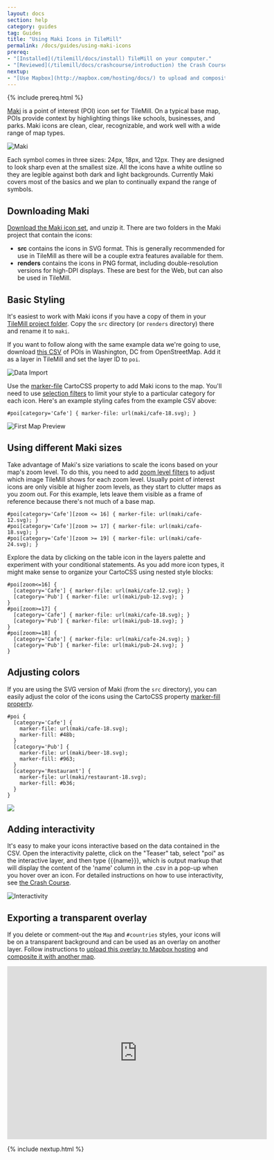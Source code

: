 ```yaml
---
layout: docs
section: help
category: guides
tag: Guides
title: "Using Maki Icons in TileMill"
permalink: /docs/guides/using-maki-icons
prereq:
- "[Installed](/tilemill/docs/install) TileMill on your computer."
- "[Reviewed](/tilemill/docs/crashcourse/introduction) the Crash Course, in particular [using conditional styles](/tilemill/docs/guides/conditional-styles/)."
nextup:
- "[Use Mapbox](http://mapbox.com/hosting/docs/) to upload and composite your map."
---
```

{% include prereq.html %}

[Maki](http://mapbox.com/maki) is a point of interest (POI) icon set for TileMill. On a typical base map, POIs provide context by highlighting things like schools, businesses, and parks. Maki icons are clean, clear, recognizable, and work well with a wide range of map types.

![Maki](/tilemill/assets/pages/maki-1.png)

Each symbol comes in three sizes: 24px, 18px, and 12px. They are designed to look sharp even at the smallest size. All the icons have a white outline so they are legible against both dark and light backgrounds. Currently Maki covers most of the basics and we plan to continually expand the range of symbols.

## Downloading Maki

[Download the Maki icon set](https://github.com/mapbox/maki/zipball/gh-pages), and unzip it. There are two folders in the Maki project that contain the icons:

- **src** contains the icons in SVG format. This is generally recommended for use in TileMill as there will be a couple extra features available for them.
- **renders** contains the icons in PNG format, including double-resolution versions for high-DPI displays. These are best for the Web, but can also be used in TileMill.

## Basic Styling

It's easiest to work with Maki icons if you have a copy of them in your [TileMill project folder](/tilemill/docs/manual/files-directories/#structure_of_a_tilemill_project). Copy the `src` directory (or `renders` directory) there and rename it to `maki`.

If you want to follow along with the same example data we're going to use, download [this CSV](https://github.com/mapbox/tilemill/raw/gh-pages/assets/pages/combined_poi.csv) of POIs in Washington, DC from OpenStreetMap. Add it as a layer in TileMill and set the layer ID to `poi`.

![Data Import](/tilemill/assets/pages/maki-2.png)

Use the [marker-file](http://www.mapbox.com/carto/api/2.1.0/#marker-file) CartoCSS property to add Maki icons to the map. You'll need to use [selection filters](/tilemill/docs/guides/selectors/#basic_text_comparison_filters) to limit your style to a particular category for each icon. Here's an example styling cafes from the example CSV above:

    #poi[category='Cafe'] { marker-file: url(maki/cafe-18.svg); }

![First Map Preview](/tilemill/assets/pages/maki-3-2.png)

## Using different Maki sizes

Take advantage of Maki's size variations to scale the icons based on your map's zoom level. To do this, you need to add [zoom level filters](/tilemill/docs/guides/selectors/#zoom_level_filters) to adjust which image TileMill shows for each zoom level. Usually point of interest icons are only visible at higher zoom levels, as they start to clutter maps as you zoom out. For this example, lets leave them visible as a frame of reference because there's not much of a base map.

    #poi[category='Cafe'][zoom <= 16] { marker-file: url(maki/cafe-12.svg); }
    #poi[category='Cafe'][zoom >= 17] { marker-file: url(maki/cafe-18.svg); }
    #poi[category='Cafe'][zoom >= 19] { marker-file: url(maki/cafe-24.svg); }

Explore the data by clicking on the table icon in the layers palette and experiment with your conditional statements. As you add more icon types, it might make sense to organize your CartoCSS using nested style blocks:

    #poi[zoom<=16] {
      [category='Cafe'] { marker-file: url(maki/cafe-12.svg); }
      [category='Pub'] { marker-file: url(maki/pub-12.svg); }
    }
    #poi[zoom>=17] {
      [category='Cafe'] { marker-file: url(maki/cafe-18.svg); }
      [category='Pub'] { marker-file: url(maki/pub-18.svg); }
    }
    #poi[zoom>=18] {
      [category='Cafe'] { marker-file: url(maki/cafe-24.svg); }
      [category='Pub'] { marker-file: url(maki/pub-24.svg); }
    }

## Adjusting colors

If you are using the SVG version of Maki (from the `src` directory), you can easily adjust the color of the icons using the CartoCSS property [marker-fill property](http://www.mapbox.com/carto/api/2.1.0/#marker-fill).

    #poi {
      [category='Cafe'] {
        marker-file: url(maki/cafe-18.svg);
        marker-fill: #48b;
      }
      [category='Pub'] {
        marker-file: url(maki/beer-18.svg);
        marker-fill: #963;
      }
      [category='Restaurant'] {
        marker-file: url(maki/restaurant-18.svg);
        marker-fill: #b36;
      }
    }

![](/tilemill/assets/pages/adding-color-to-maki-icons-1.png)

## Adding interactivity

It's easy to make your icons interactive based on the data contained in the CSV. Open the interactivity palette, click on the "Teaser" tab, select "poi" as the interactive layer, and then type &#123;&#123;&#123;name&#125;&#125;&#125;, which is output markup that will display the content of the 'name' column in the .csv in a pop-up when you hover over an icon. For detailed instructions on how to use interactivity, see [the Crash Course](http://mapbox.com/tilemill/docs/crashcourse/tooltips/).

![Interactivity](/tilemill/assets/pages/maki-6.png)

## Exporting a transparent overlay

If you delete or comment-out the `Map` and `#countries` styles, your icons will be on a transparent background and can be used as an overlay on another layer. Follow instructions to [upload this overlay to Mapbox hosting](/hosting/uploading/) and [composite it with another map](/hosting/compositing/).

<iframe width='600' height='400' frameBorder='0' src='https://a.tiles.mapbox.com/v3/saman.map-mpr6vgy4.html#17/38.907/-77.041'> </iframe>

{% include nextup.html %}
